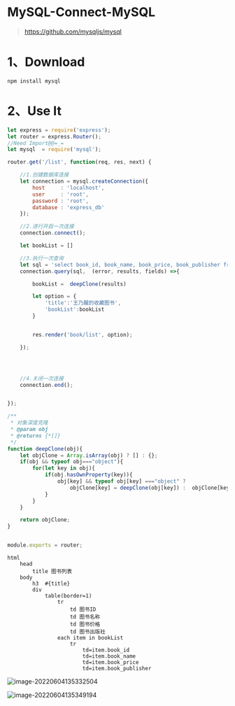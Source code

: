 # MySQL-Connect-MySQL

> https://github.com/mysqljs/mysql

# 1、Download

```
npm install mysql
```

# 2、Use It

```javascript
let express = require('express');
let router = express.Router();
//Need Import@@=_=
let mysql  = require('mysql');

router.get('/list', function(req, res, next) {

    //1.创建数据库连接
    let connection = mysql.createConnection({
        host     : 'localhost',
        user     : 'root',
        password : 'root',
        database : 'express_db'
    });

    //2.进行开启一次连接
    connection.connect();

    let bookList = []

    //3.执行一次查询
    let sql = 'select book_id, book_name, book_price, book_publisher from t_book'
    connection.query(sql,  (error, results, fields) =>{

        bookList =  deepClone(results)

        let option = {
            'title':'王乃醒的收藏图书',
            'bookList':bookList
        }


        res.render('book/list', option);

    });




    //4.关闭一次连接
    connection.end();


});

/**
 * 对象深度克隆
 * @param obj
 * @returns {*[]}
 */
function deepClone(obj){
    let objClone = Array.isArray(obj) ? [] : {};
    if(obj && typeof obj==="object"){
        for(let key in obj){
            if(obj.hasOwnProperty(key)){
                obj[key] && typeof obj[key] ==="object" ?
                    objClone[key] = deepClone(obj[key]) :  objClone[key] = obj[key];
            }
        }
    }

    return objClone;
}


module.exports = router;

```

```jade
html
    head
        title 图书列表
    body
        h3  #{title}
        div
            table(border=1)
                tr
                    td 图书ID
                    td 图书名称
                    td 图书价格
                    td 图书出版社
                each item in bookList
                    tr
                        td=item.book_id
                        td=item.book_name
                        td=item.book_price
                        td=item.book_publisher
```

![image-20220604135332504](C:/Users/wangnaixing/AppData/Roaming/Typora/typora-user-images/image-20220604135332504.png)

![image-20220604135349194](C:/Users/wangnaixing/AppData/Roaming/Typora/typora-user-images/image-20220604135349194.png)